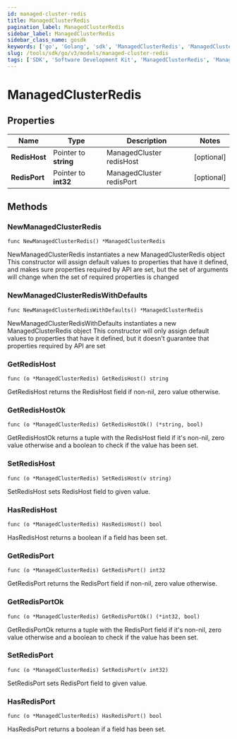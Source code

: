 ```yaml
---
id: managed-cluster-redis
title: ManagedClusterRedis
pagination_label: ManagedClusterRedis
sidebar_label: ManagedClusterRedis
sidebar_class_name: gosdk
keywords: ['go', 'Golang', 'sdk', 'ManagedClusterRedis', 'ManagedClusterRedis'] 
slug: /tools/sdk/go/v3/models/managed-cluster-redis
tags: ['SDK', 'Software Development Kit', 'ManagedClusterRedis', 'ManagedClusterRedis']
---
```


# ManagedClusterRedis

## Properties

Name | Type | Description | Notes
------------ | ------------- | ------------- | -------------
**RedisHost** | Pointer to **string** | ManagedCluster redisHost | [optional] 
**RedisPort** | Pointer to **int32** | ManagedCluster redisPort | [optional] 

## Methods

### NewManagedClusterRedis

`func NewManagedClusterRedis() *ManagedClusterRedis`

NewManagedClusterRedis instantiates a new ManagedClusterRedis object
This constructor will assign default values to properties that have it defined,
and makes sure properties required by API are set, but the set of arguments
will change when the set of required properties is changed

### NewManagedClusterRedisWithDefaults

`func NewManagedClusterRedisWithDefaults() *ManagedClusterRedis`

NewManagedClusterRedisWithDefaults instantiates a new ManagedClusterRedis object
This constructor will only assign default values to properties that have it defined,
but it doesn't guarantee that properties required by API are set

### GetRedisHost

`func (o *ManagedClusterRedis) GetRedisHost() string`

GetRedisHost returns the RedisHost field if non-nil, zero value otherwise.

### GetRedisHostOk

`func (o *ManagedClusterRedis) GetRedisHostOk() (*string, bool)`

GetRedisHostOk returns a tuple with the RedisHost field if it's non-nil, zero value otherwise
and a boolean to check if the value has been set.

### SetRedisHost

`func (o *ManagedClusterRedis) SetRedisHost(v string)`

SetRedisHost sets RedisHost field to given value.

### HasRedisHost

`func (o *ManagedClusterRedis) HasRedisHost() bool`

HasRedisHost returns a boolean if a field has been set.

### GetRedisPort

`func (o *ManagedClusterRedis) GetRedisPort() int32`

GetRedisPort returns the RedisPort field if non-nil, zero value otherwise.

### GetRedisPortOk

`func (o *ManagedClusterRedis) GetRedisPortOk() (*int32, bool)`

GetRedisPortOk returns a tuple with the RedisPort field if it's non-nil, zero value otherwise
and a boolean to check if the value has been set.

### SetRedisPort

`func (o *ManagedClusterRedis) SetRedisPort(v int32)`

SetRedisPort sets RedisPort field to given value.

### HasRedisPort

`func (o *ManagedClusterRedis) HasRedisPort() bool`

HasRedisPort returns a boolean if a field has been set.


